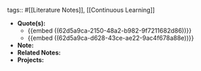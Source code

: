 tags:: #[[Literature Notes]], [[Continuous Learning]]

- **Quote(s):**
	- {{embed ((62d5a9ca-2150-48a2-b982-9f7211682d86))}}
	- {{embed ((62d5a9ca-d628-43ce-ae22-9ac4f678a88e))}}
- **Note:**
- **Related Notes:**
- **Projects:**